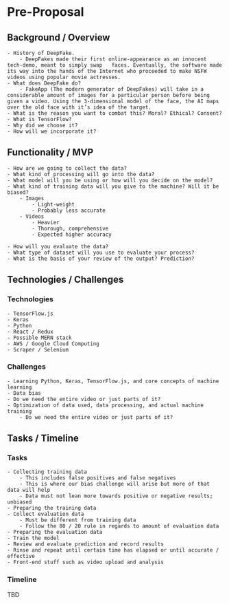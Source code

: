 # Pre-Proposal

## Background / Overview 
	- History of DeepFake.
        - DeepFakes made their first online-appearance as an innocent tech-demo, meant to simply swap   faces. Eventually, the software made its way into the hands of the Internet who proceeded to make NSFW videos using popular movie actresses.
	- What does DeepFake do?
        - FakeApp (The modern generator of DeepFakes) will take in a considerable amount of images for a particular person before being given a video. Using the 3-dimensional model of the face, the AI maps over the old face with it’s idea of the target.
	- What is the reason you want to combat this? Moral? Ethical? Consent?
	- What is TensorFlow?
	- Why did we choose it?
	- How will we incorporate it?

## Functionality / MVP
    - How are we going to collect the data?
    - What kind of processing will go into the data?
    - What model will you be using or how will you decide on the model?
    - What kind of training data will you give to the machine? Will it be biased?
        - Images
            - Light-weight 
            - Probably less accurate
        - Videos
            - Heavier
            - Thorough, comprehensive
            - Expected higher accuracy

    - How will you evaluate the data? 
    - What type of dataset will you use to evaluate your process? 
    - What is the basis of your review of the output? Prediction?

## Technologies / Challenges
### Technologies
	- TensorFlow.js
	- Keras 
	- Python 
	- React / Redux 
	- Possible MERN stack
	- AWS / Google Cloud Computing
	- Scraper / Selenium
### Challenges
    - Learning Python, Keras, TensorFlow.js, and core concepts of machine learning
    - Data bias
    - Do we need the entire video or just parts of it?
    - Optimization of data used, data processing, and actual machine training
        - Do we need the entire video or just parts of it?


## Tasks / Timeline
### Tasks
	- Collecting training data
        - This includes false positives and false negatives
        - This is where our bias challenge will arise but more of that data will help
        - Data must not lean more towards positive or negative results; unbiased
    - Preparing the training data
    - Collect evaluation data
        - Must be different from training data
        - Follow the 80 / 20 rule in regards to amount of evaluation data
    - Preparing the evaluation data
    - Train the model
    - Review and evaluate prediction and record results
    - Rinse and repeat until certain time has elapsed or until accurate / effective
    - Front-end stuff such as video upload and analysis
### Timeline 
TBD


